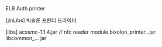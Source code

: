 ELB Auth printer

[jinLibs]
빅솔론 프린터 드라이버

[libs]
acssmc-1.1.4.jar    // nfc reader module
bixolon_printer...jar   
libcommon_... jar

